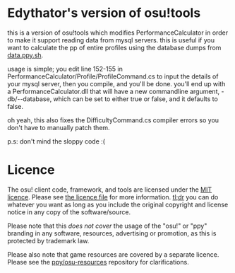 # Edythator's version of osu!tools
this is a version of osu!tools which modifies PerformanceCalculator in order to make it support reading data from mysql servers. this is useful if you want to calculate the pp of entire profiles using the database dumps from [data.ppy.sh](https://data.ppy.sh). 

usage is simple; you edit line 152-155 in PerformanceCalculator/Profile/ProfileCommand.cs to input the details of your mysql server, then you compile, and you'll be done.
you'll end up with a PerformanceCalculator.dll that will have a new commandline argument, -db/--database, which can be set to either true or false, and it defaults to false.

oh yeah, this also fixes the DifficultyCommand.cs compiler errors so you don't have to manually patch them.

p.s: don't mind the sloppy code :(

# Licence

The osu! client code, framework, and tools are licensed under the [MIT licence](https://opensource.org/licenses/MIT). Please see [the licence file](LICENCE) for more information. [tl;dr](https://tldrlegal.com/license/mit-license) you can do whatever you want as long as you include the original copyright and license notice in any copy of the software/source.

Please note that this *does not cover* the usage of the "osu!" or "ppy" branding in any software, resources, advertising or promotion, as this is protected by trademark law.

Please also note that game resources are covered by a separate licence. Please see the [ppy/osu-resources](https://github.com/ppy/osu-resources) repository for clarifications.
